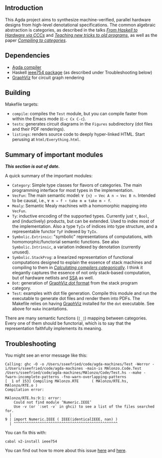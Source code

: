 ## Introduction

This Agda project aims to synthesize machine-verified, parallel hardware designs from high-level denotational specifications.
The common algebraic abstraction is categories, as described in the talks [*From Haskell to Hardware via CCCs*](https://github.com/conal/talk-2015-haskell-to-hardware/blob/post-tabula/README.md) and [*Teaching new tricks to old programs*](https://github.com/conal/2017-talk-teaching-new-tricks-to-old-programs#readme), as well as the paper [*Compiling to categories*](http://conal.net/papers/compiling-to-categories/).

## Dependencies

*   [Agda compiler](https://agda.readthedocs.io/en/latest/getting-started/installation.html#installing-the-agda-and-the-agda-mode-programs)
*   Haskell [ieee754 package](https://github.com/agda/agda/issues/3619) (as described under Troubleshooting below)
*   [GraphViz](https://graphviz.org/) for circuit graph rendering

## Building

Makefile targets:

*   `compile`: compiles the `Test` module, but you can compile faster from within the Emacs mode (`∁-c C­x C-c`).
*   `tests`: generates circuit diagrams in the `Figures` subdirectory (dot files and their PDF renderings).
*   `listings`: renders source code to deeply hyper-linked HTML.
    Start perusing at `html/Everything.html`.

## Summary of important modules

***This section is out of date.***

A quick summary of the important modules:

*   `Category`: Simple type classes for flavors of categories.
    The main programming interface for most types in the implementation.
*   `VecFun`: The main semantic model: `∀ {n} → Vec A n → Vec B n`.
    Intended to be causal, i.e., `∀ m → f ∘ take m ≡ take m ∘ f`.
*   `Mealy`: Semantic Mealy machines with a homomorphic mapping into `VecFun`.
*   `Ty`: inductive encoding of the supported types.
    Currently just `⊤`, `Bool`, and (inductively) products, but can be extended.
    Used to index most of the implementation.
    Also a type `TyIx` of indices into type structure, and a representable functor `TyF` indexed by `TyIx`.
*   `Symbolic.Extrinsic`: "symbolic" representations of computations, with homomorphic/functorial semantic functions.
    See also `Symbolic.Intrinsic`, a variation indexed by denotation (currently unused).
*   `Symbolic.StackProg`: a linearized representation of functional computations designed to explain the essence of stack machines and  compiling to them in [*Calculating compilers categorically*](http://conal.net/papers/calculating-compilers-categorically/).
    I think it elegantly captures the essence of not only stack-based computation, but of hardware netlists and [SSA](https://en.wikipedia.org/wiki/Static_single_assignment_form) as well.
*   `Dot`: generation of [GraphViz *dot* format](https://en.wikipedia.org/wiki/DOT_%28graph_description_language%29) from the stack program category.
*   `Test`: examples with dot file generation.
    Compile this module and run the executable to generate dot files and render them into PDFs.
    The Makefile relies on having [GraphViz](https://graphviz.org/) installed for the `dot` executable.
    See above for `make` incantations.

There are many semantic functions (`⟦_⟧`) mapping between categories.
Every one of them should be functorial, which is to say that the representation faithfully implements its meaning.

## Troubleshooting

You might see an error message like this:

```
Calling: ghc -O -o /Users/sseefried/code/agda-machines/Test -Werror -i/Users/sseefried/code/agda-machines -main-is MAlonzo.Code.Test /Users/sseefried/code/agda-machines/MAlonzo/Code/Test.hs --make -fwarn-incomplete-patterns -fno-warn-overlapping-patterns
[  1 of 153] Compiling MAlonzo.RTE      ( MAlonzo/RTE.hs, MAlonzo/RTE.o )
Compilation error:

MAlonzo/RTE.hs:9:1: error:
    Could not find module ‘Numeric.IEEE’
    Use -v (or `:set -v` in ghci) to see a list of the files searched for.
  |
9 | import Numeric.IEEE ( IEEE(identicalIEEE, nan) )
  | ^^^^^^^^^^^^^^^^^^^^^^^^^^^^^^^^^^^^^^^^^^^^^^^^
```

You can fix this with:

```
cabal v2-install ieee754
```

You can find out how to more about this issue [here](https://github.com/agda/agda/issues/3619#issuecomment-665232148) and
[here](https://agda.readthedocs.io/en/latest/getting-started/installation.html#installing-the-agda-and-the-agda-mode-programs).
